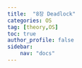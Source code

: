 ```yaml
---
title:  "8장 Deadlock"
categories: OS
tag: [theory,OS]
toc: true
author_profile: false
sidebar:
    nav: "docs"
---
```



